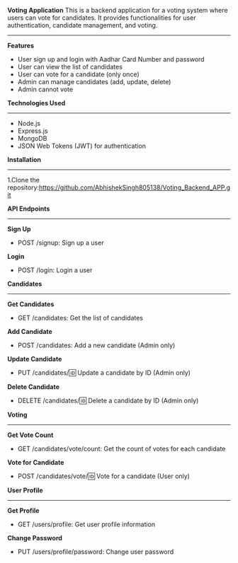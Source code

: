 **Voting Application**
This is a backend application for a voting system where users can vote for candidates. It provides functionalities for user authentication, candidate management, and voting.
***
**Features**
- User sign up and login with Aadhar Card Number and password
- User can view the list of candidates
- User can vote for a candidate (only once)
- Admin can manage candidates (add, update, delete)
- Admin cannot vote

**Technologies Used**
***
- Node.js
- Express.js
- MongoDB
- JSON Web Tokens (JWT) for authentication

**Installation**
***
1.Clone the repository:https://github.com/AbhishekSingh805138/Voting_Backend_APP.git

**API Endpoints**
***
**Sign Up**
- POST /signup: Sign up a user

**Login**
- POST /login: Login a user

**Candidates**
***
**Get Candidates**
- GET /candidates: Get the list of candidates
  
**Add Candidate**
- POST /candidates: Add a new candidate (Admin only)

**Update Candidate**
- PUT /candidates/:id: Update a candidate by ID (Admin only)
  
**Delete Candidate**
- DELETE /candidates/:id: Delete a candidate by ID (Admin only)

**Voting**
***
**Get Vote Count**
- GET /candidates/vote/count: Get the count of votes for each candidate

**Vote for Candidate**
- POST /candidates/vote/:id: Vote for a candidate (User only)

**User Profile**
***
**Get Profile**
- GET /users/profile: Get user profile information
  
**Change Password**
- PUT /users/profile/password: Change user password









